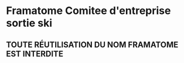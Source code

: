 # Framatome Comitee d'entreprise sortie ski

## **TOUTE RÉUTILISATION DU NOM FRAMATOME EST INTERDITE**